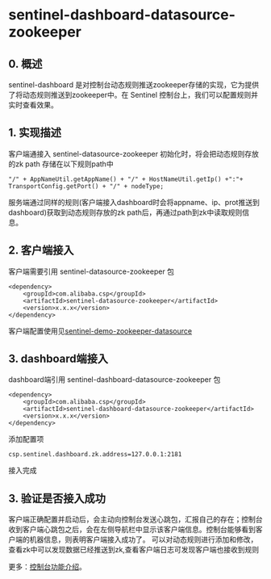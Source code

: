 # sentinel-dashboard-datasource-zookeeper

## 0. 概述

sentinel-dashboard 是对控制台动态规则推送zookeeper存储的实现，它为提供了将动态规则推送到zookeeper中。在 Sentinel 控制台上，我们可以配置规则并实时查看效果。

## 1. 实现描述
客户端通接入 sentinel-datasource-zookeeper 初始化时，将会把动态规则存放的zk path 存储在以下规则path中 

```
"/" + AppNameUtil.getAppName() + "/" + HostNameUtil.getIp() +":"+ TransportConfig.getPort() + "/" + nodeType;
```
服务端通过同样的规则(客户端接入dashboard时会将appname、ip、prot推送到dashboard)获取到动态规则存放的zk path后，再通过path到zk中读取规则信息。


## 2. 客户端接入

客户端需要引用 sentinel-datasource-zookeeper 包
```
<dependency>
    <groupId>com.alibaba.csp</groupId>
    <artifactId>sentinel-datasource-zookeeper</artifactId>
    <version>x.x.x</version>
</dependency>
```
客户端配置使用见[sentinel-demo-zookeeper-datasource](https://github.com/alibaba/Sentinel/tree/master/sentinel-demo/sentinel-demo-zookeeper-datasource)

## 3. dashboard端接入

dashboard端引用 sentinel-dashboard-datasource-zookeeper 包
```
<dependency>
    <groupId>com.alibaba.csp</groupId>
    <artifactId>sentinel-dashboard-datasource-zookeeper</artifactId>
    <version>x.x.x</version>
</dependency>
```
添加配置项
```
csp.sentinel.dashboard.zk.address=127.0.0.1:2181
```

接入完成

## 3. 验证是否接入成功

客户端正确配置并启动后，会主动向控制台发送心跳包，汇报自己的存在；控制台收到客户端心跳包之后，会在左侧导航栏中显示该客户端信息。控制台能够看到客户端的机器信息，则表明客户端接入成功了。
可以对动态规则进行添加和修改，查看zk中可以发现数据已经推送到zk,查看客户端日志可发现客户端也接收到规则


更多：[控制台功能介绍](./Sentinel_Dashboard_Feature.md)。